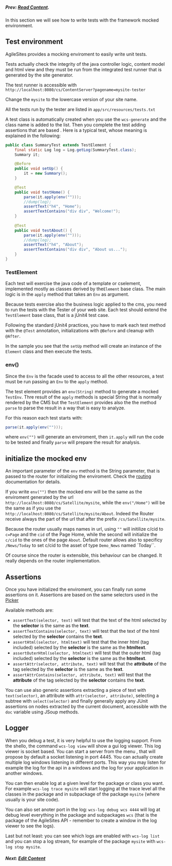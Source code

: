 
##### Prev:  [Read Content](ReadContent.md).

In this section we will see how to write tests with the framework mocked environment.

## Test environment

AgileSites provides a mocking enviroment to easily write unit tests.

Tests actually check the integrity of the java controller logic, content model and html view and they must be run from the integrated test runner that is generated by the site generator.

The test runner is accessible with `http://localhost:8080/cs/ContentServer?pagename=mysite-tester`

Change the `mysite` to the lowercase version of your site name.

All the tests run by the tester are listed in `app/src/resources/tests.txt`

A test class is automatically created when you use the `wcs-generate` and the class name is added to the list. Then you complete the test adding assertions that are based . Here is a typical test, whose meaning is explained in the following:

```java
public class SummaryTest extends TestElement {
	final static Log log = Log.getLog(SummaryTest.class);
	Summary it;

	@Before
	public void setUp() {
		it = new Summary();
	}

	@Test
	public void testHome() {
		parse(it.apply(env("")));
		//dump(log);
		assertText("h4", "Home");		
		assertTextContains("div div", "Welcome!");
	}
	
	@Test
	public void testAbout() {
		parse(it.apply(env("")));
		//dump(log);
		assertText("h4", "About");		
		assertTextContains("div div", "About us...");
	}
}
```

###  TestElement 

Each test will exercise the java code of a template or cselement, implemented mostly as classes derived by the`Element` base class. The main logic is in the `apply` method that takes an `Env` as argument.

Because tests exercise also the business logic applied to the cms, you need to run the tests with the Tester of your web site. Each test should extend the `TestElement` base class, that is a jUnit4 test case.

Following the standard jUnit4 practices, you have to mark each test method with the `@Test` annotation, initializations with `@Before` and cleanup with `@After`.

In the sample you see that the `setUp` method will create an instance of the `Element` class and then execute the tests.


### env()

Since the `Env` is the facade used to access to all the other resources, a test must be run passing an `Env` to the `apply` method. 

The test element provides an `env(String)` method to generate a mocked `TestEnv`. Thre result of the `apply` methods is special String that is normally rendered by the CMS but the `TestElement` provides also the the method `parse` to parse the result in a way that is easy to analyze.

For this reason each test starts with:

```java
parse(it.apply(env("")));
```

where `env("")` will generate an enviroment, then `it.apply` will run the code to be tested and finally `parse` will prepare the result for analysis.


## initialize the mocked env

An important parameter of the `env` method is the String parameter, that is passed to the router for initializing the enviroment. Check the [routing](../reference/Routing.md) documentation for details. 

If you write `env("")` then the mocked env will be the same as the enviroment generated by the url `http://localhost:8080/cs/Satellite/mysite`, while the `env("/Home")` will be the same as if you use the `http://localhost:8080/cs/Satellite/mysite/About`. Indeed the Router receive always the part of the url that after the prefix `/cs/Satellite/mysite`.

Because the router usually maps names in url, using `""` will initilize c/cid to `c=Page` and the `cid` of the Page Home, while the second will initialize the `c/cid` to the ones of the page `About`. Default router allows also to specificy `/News/Today` to set c/cid to the asset of type 
`Demo_News` named `Today``. 

Of course since the router is extensible, this behaviour can be changed. It really depends on the router implementation.


## Assertions

Once you have initialized the enviroment, you can finally run some assertions on it. Assertions are based on the same selectors used in the [Picker](../reference/Picker.md)

Available  methods are:

- `assertText(selector, text)` will test that  the text of the html selected by the **selector** is the same as the **text**.
- `assertTextContains(selector, text)` will test that  the text of the html selected by the **selector** contains  the **text**.
- `assertHtml(selector, htmltext)` will test that  the inner html  (tag included) selected by the **selector** is the same as  the **htmltext**.
- `assertOuterHtml(selector, htmltext)` will test that  the outer html  (tag included) selected by the **selector** is the same as  the **htmltext**.
- `assertAttr(selector, attribute, text)` will test that  the **attribute** of the tag  selected by the **selector** is the same as  the **text**.
- `assertAttrContains(selector, attribute, text)` will test that  the **attribute** of the tag  selected by the **selector** contains the **text**.

You can use also generic assertions extracting a piece of text with `text(selector)`, an attribute with `attr(selector, attribute)`, selecting a subtree with `select(selector)` and finally generally apply any JUnit assertions on nodes extracted by the current document, accessible with the `doc` variable using JSoup methods.

## Logger

When you debug a test, it is very helpful to use the logging support. From the shello, the command `wcs-log view` will show a gui log viewer. This log viewer is socket based. You can start a server from the menu , that will propose by default a socket listening in port 4445. You can actually create multiple log windows listening in different ports. This way you may listen for example the log for the api in a windows and the log for your application in another windows.

You can then enable log at a given level for the package or class you want. For example `wcs-log trace mysite` will start logging at the trace level all the classes in the package and in subpackage of the package `mysite` (where usually is your site code).

You can also set anoter port in the log: `wcs-log debug wcs 4444` will log at debug level everything in the package and subpackages `wcs` (that is the package of the AgileSites API - remember to create a window in the log viewer to see the logs).

Last but not least: you can see which logs are enabled with `wcs-log list` and you can stop a log stream, for example of the package `mysite` with `wcs-log stop mysite`.

##### Next:  [Edit Content](EditContent.md)